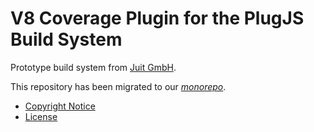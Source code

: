 V8 Coverage Plugin for the PlugJS Build System
==============================================

Prototype build system from [Juit GmbH](https://www.juit.com/).

This repository has been migrated to our
[_monorepo_](https://github.com/plugjs/plug/tree/main/workspaces/cov8).


* [Copyright Notice](NOTICE.md)
* [License](LICENSE.md)
